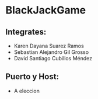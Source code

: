 # BlackJackGame

## Integrates: 
- Karen Dayana Suarez Ramos
- Sebastian Alejandro Gil Grosso
- David Santiago Cubillos Méndez

## Puerto y Host: 
- A eleccion
